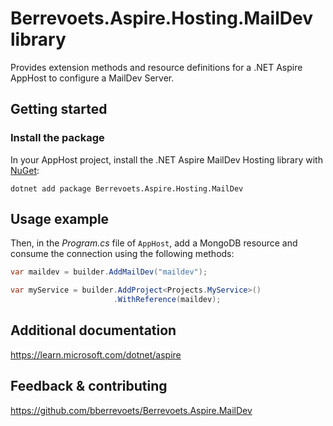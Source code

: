 # Berrevoets.Aspire.Hosting.MailDev library

Provides extension methods and resource definitions for a .NET Aspire AppHost to configure a MailDev Server.

## Getting started

### Install the package

In your AppHost project, install the .NET Aspire MailDev Hosting library with [NuGet](https://www.nuget.org):

```dotnetcli
dotnet add package Berrevoets.Aspire.Hosting.MailDev
```

## Usage example

Then, in the _Program.cs_ file of `AppHost`, add a MongoDB resource and consume the connection using the following methods:

```csharp
var maildev = builder.AddMailDev("maildev");

var myService = builder.AddProject<Projects.MyService>()
                       .WithReference(maildev);
```

## Additional documentation
https://learn.microsoft.com/dotnet/aspire

## Feedback & contributing

https://github.com/bberrevoets/Berrevoets.Aspire.MailDev